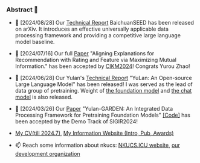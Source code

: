 ### Abstract 👋

- 📖 [2024/08/28] Our [Technical Report](https://arxiv.org/abs/2408.15079) BaichuanSEED has been released on arXiv. It introduces an effective universally applicable data processing framework and providing a competitive large language model baseline.

- 📖 \[2024/07/16\] Our full [Paper](https://arxiv.org/abs/2407.13274) "Aligning Explanations for Recommendation with Rating and Feature via Maximizing Mutual Information." has been accepted by [CIKM2024](https://cikm2024.org/)! Congrats Yurou Zhao!

- 📖 \[2024/06/28\] Our Yulan's [Technical Report](https://arxiv.org/abs/2406.19853) "YuLan: An Open-source Large Language Model" has been released! I was served as the lead of data group of pretraining. Weight of [the foundation model](https://huggingface.co/yulan-team/YuLan-Base-12b) and [the chat model](https://huggingface.co/yulan-team/YuLan-Chat-3-12b) is also released.

- 📖 \[2024/03/26\] Our [Paper](https://arxiv.org/abs/2402.16358) "Yulan-GARDEN: An Integrated Data Processing Framework for Pretraining Foundation Models" [\[Code\]](https://github.com/Emanual20/Yulan-GARDEN) has been accepted by the Demo Track of SIGIR2024!

- [My CV(till 2024.7)](https://github.com/Emanual20/Emanual20/blob/main/CV.pdf), [My Information Website (Intro, Pub, Awards)](https://emanual20.github.io)
- 📫 Reach some information about nkucs: [NKUCS.ICU website](https://nkucs.icu), [our development organization](https://github.com/NKUCS-ICU)
